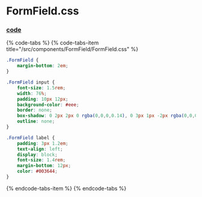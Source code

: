 # FormField.css

### [code](https://github.com/quizoscom/quizos/blob/master/code/src/components/FormField/FormField.css)

{% code-tabs %}
{% code-tabs-item title="/src/components/FormField/FormField.css" %}
```css
.FormField {
    margin-bottom: 2em;
}

.FormField input {
    font-size: 1.5rem;
    width: 76%;
    padding: 10px 12px;
    background-color: #eee;
    border: none;
    box-shadow: 0 2px 2px 0 rgba(0,0,0,0.14), 0 3px 1px -2px rgba(0,0,0,0.12), 0 1px 5px 0 rgba(0,0,0,0.2);
    outline: none;
}

.FormField label {
    padding: 3px 1.2em;
    text-align: left;
    display: block;
    font-size: 1.4rem;
    margin-bottom: 12px;
    color: #003644;
}

```
{% endcode-tabs-item %}
{% endcode-tabs %}

